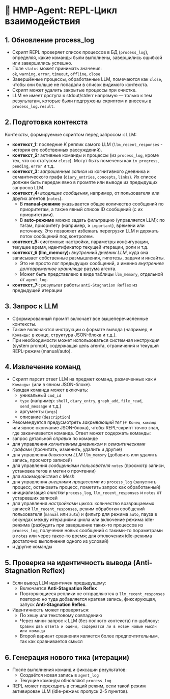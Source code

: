 # 🧠 HMP-Agent: REPL-Цикл взаимодействия

## 1. Обновление process_log

- Скрипт REPL проверяет список процессов в БД (`process_log`), определяя, какие команды были выполнены, завершились ошибкой или завершились успешно.
- Поле `status` может принимать значения:  
  `ok`, `warning`, `error`, `timeout`, `offline`, `close`
- Завершённые процессы, обработанные LLM, помечаются как `close`, чтобы они больше не попадали в список видимого контекста.
- Скрипт может удалить закрытые процессы при очистке.
- LLM не имеет доступа к stdout/stderr напрямую — только к тем результатам, которые были подгружены скриптом и внесены в `process_log.result`.

## 2. Подготовка контекста

Контексты, формируемые скриптом перед запросом к LLM:

- **контекст_1:** последние *K* реплик самого LLM (`llm_recent_responses` - история его собственных рассуждений).
- **контекст_2:** активные команды и процессы (из `process_log`, кроме тех, что со статусом `close`). Могут быть помечены как `in_progress`, `pending`, `error` и т.д.
- **контекст_3:** *запрошенные записи* из когнитивного дневника и семантического графа (`diary_entries`, `concepts`, `links`). Их список должен быть передан явно в промпте или выводе из предыдущих запросов LLM.
- **контекст_4:** *входящие сообщения*, например, от пользователя или других агентов (`notes`).  
  - В **manual-режиме** указывается общее количество сообщений по приоритетам, а также явный список ID сообщений (с их приоритетами).
  - В **auto-режиме** можно задать фильтрацию (управляется LLM): по тэгам, приоритету (например, ≥ `important`), времени или источнику. Это позволяет избежать перегрузки LLM и держать поток сообщений под контролем.
- **контекст_5:** системные настройки, параметры конфигурации, текущее время, идентификатор текущей итерации, роли и т.д.
- **контекст_6 (llm_memory):** *внутренний дневник LLM*, куда она записывает собственные размышления, гипотезы, задачи и инсайты.  
  - Это не просто лог предыдущих сообщений, а именно *внутреннее долговременное хранилище* разума агента.
  - Может быть представлено в виде таблицы `llm_memory`, отдельной от `agent_log`.
- **контекст_7:**: результат работы `anti-Stagnation Reflex` из предыдущей итерации

## 3. Запрос к LLM

- Сформированный промпт включает все вышеперечисленные контексты.
- Также включаются инструкции о формате вывода (например, `# Команды:` в конце, структура JSON-блока и т.д.).
- При необходимости может использоваться системная инструкция (system prompt), содержащая цель агента, ограничения и текущий REPL-режим (manual/auto).

## 4. Извлечение команд

- Скрипт парсит ответ LLM на предмет команд, размеченных как `# Команды:` (или в явном JSON-блоке).
- Каждая команда может включать:
  - уникальный `cmd_id`
  - `type` (например: `shell`, `diary_entry`, `graph_add`, `file_read`, `send_message` и т.д.)
  - аргументы (`args`)
  - описание (`description`)
- Рекомендуется предусмотреть *закрывающий тег* (`# Конец команд` или явное окончание JSON-блока), чтобы REPL-скрипт точно знал, где заканчивается команда.
Ответ может содержать команды:
- запрос детальной *справки* по команде
- для управления *когнитивным дневником* и *семантическими графами* (прочитать, изменить, удалить и другие)
- для управления *блокнотом LLM* `llm_memory` (добавить или удалить запись, просмотр записей)
- для управления *сообщениями пользователя* `notes` (просмотр записи, установка тегов и метки о прочтении)
- для *взаимодействия с Mesh*
- для управления *внешними процессами* из `process_log` (запустить процесс, остановить процесс, пометить запрос как обработанный)
- инициализация *очистки* `process_log`, `llm_recent_responses` и  `notes` от устаревших записей
- для управления *настройками цикла*: количество возвращаемых записей `llm_recent_responses`, режим обработки сообщений пользователя (`manual` или `auto`) и фильтр для режима `auto`, пауза в секундах между итерациями цикла или включение режима idle-режима (разбудить при завершение таких-то процессов из `process_log`, получение новых сообщений с такими-то пораметрами в `notes` или через такое-то время; для отключения idle-режима достаточно выполнения одного из условий)
- и другие команды

## 5. Проверка на идентичность вывода (Anti-Stagnation Reflex)

- Если вывод LLM идентичен предыдущему:
  - Включается **Anti-Stagnation Reflex**
  - Повторяющиеся реплики не отправляются в `llm_recent_responses` повторно но туда добавляется краткая запись, фиксирующая, запуск **Anti-Stagnation Reflex**.
- Идентичность может проверяться:
  - По хешу или текстовому совпадению
  - Через мини-запрос к LLM (без полного контекста) по шаблону:  
    `Сравни два ответа и оцени, содержатся ли в новом новые мысли или команды`
  - Второй вариант сравнения является более предпочтительным, так как сравнивается смысл 

## 6. Генерация нового тика (итерации)

- После выполнения команд и фиксации результатов:
  - Создаётся новая запись в `agent_log`
  - Текущие команды обновляют `process_log`
- REPL может переходить в спящий режим, если такой режим активирован LLM (idle-режим: пропуск 2-5 пунктов).
